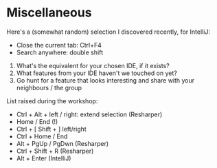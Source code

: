 # Miscellaneous

Here's a (somewhat random) selection I discovered recently, for IntelliJ:
* Close the current tab: Ctrl+F4
* Search anywhere: double shift

1. What's the equivalent for your chosen IDE, if it exists?
1. What features from your IDE haven't we touched on yet?
1. Go hunt for a feature that looks interesting and share with your neighbours / the group

List raised during the workshop:
* Ctrl + Alt + left / right: extend selection (Resharper)
* Home / End (!)
* Ctrl + [ Shift + ] left/right
* Ctrl + Home / End
* Alt + PgUp / PgDwn (Resharper)
* Ctrl + Shift + R (Resharper)
* Alt + Enter (IntelliJ)
